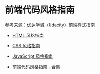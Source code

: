 # 前端代码风格指南

参考来源：[优达学城（Udacity）前端样式指南](https://github.com/udacity/frontend-nanodegree-styleguide-zh)

- [HTML 风格指南](https://evestorm.github.io/front-end-style-guide/html/html.html)
- [CSS 风格指南](https://evestorm.github.io/front-end-style-guide/html/css.html)
- [JavaScript 风格指南](https://evestorm.github.io/front-end-style-guide/html/javascript.html)

- [前端代码风格指南 - 合集](https://evestorm.github.io/front-end-style-guide/)
